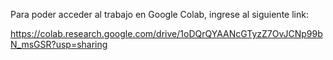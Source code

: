 Para poder acceder al trabajo en Google Colab, ingrese al siguiente link:

https://colab.research.google.com/drive/1oDQrQYAANcGTyzZ7OvJCNp99bN_msGSR?usp=sharing
